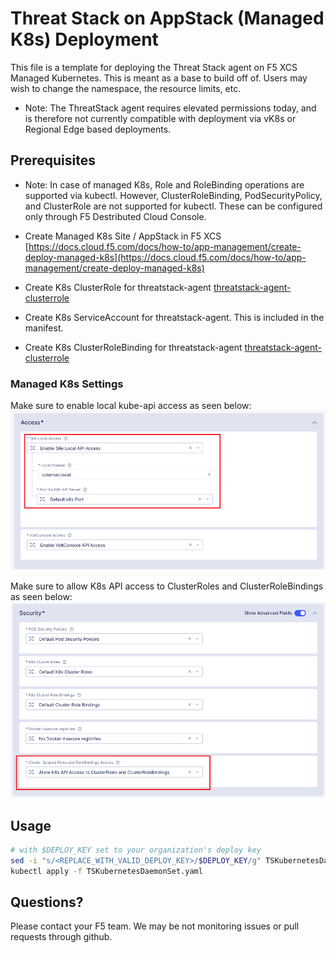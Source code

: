 # Threat Stack on AppStack (Managed K8s) Deployment

This file is a template for deploying the Threat Stack agent on F5 XCS Managed Kubernetes. This is meant as a base to build off of. Users may wish to change the namespace, the resource limits, etc.

- Note: The ThreatStack agent requires elevated permissions today, and is therefore not currently compatible with deployment via vK8s or Regional Edge based deployments.

## Prerequisites

- Note: In case of managed K8s, Role and RoleBinding operations are supported via kubectl. However, ClusterRoleBinding, PodSecurityPolicy, and ClusterRole are not supported for kubectl. These can be configured only through F5 Destributed Cloud Console.

- Create Managed K8s Site / AppStack in F5 XCS [https://docs.cloud.f5.com/docs/how-to/app-management/create-deploy-managed-k8s](https://docs.cloud.f5.com/docs/how-to/app-management/create-deploy-managed-k8s)
- Create K8s ClusterRole for threatstack-agent [threatstack-agent-clusterrole](./k8sClusterRole.json)
- Create K8s ServiceAccount for threatstack-agent.  This is included in the manifest.
- Create K8s ClusterRoleBinding for threatstack-agent [threatstack-agent-clusterrole](./k8sClusterRoleBinding.json)

### Managed K8s Settings

Make sure to enable local kube-api access as seen below:
![kube-api access](./img/kube-api.png)

Make sure to allow K8s API access to ClusterRoles and ClusterRoleBindings as seen below:
![pod security](./img/security.png)

## Usage

```bash
# with $DEPLOY_KEY set to your organization's deploy key
sed -i "s/<REPLACE_WITH_VALID_DEPLOY_KEY>/$DEPLOY_KEY/g" TSKubernetesDaemonSet.yaml
kubectl apply -f TSKubernetesDaemonSet.yaml
```

## Questions?

Please contact your F5 team. We may be not monitoring issues or pull requests through github.
